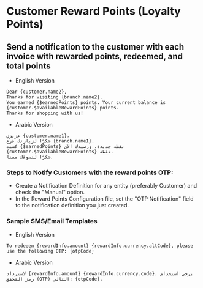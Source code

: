 # Customer Reward Points (Loyalty Points)

## Send a notification to the customer with each invoice with rewarded points, redeemed, and total points
* English Version
```
Dear {customer.name2},
Thanks for visiting {branch.name2}.
You earned {$earnedPoints} points. Your current balance is {customer.$availableRewardPoints} points.
Thanks for shopping with us!
```
* Arabic Version
```
عزيزي {customer.name1}،
شكرًا لزيارتك فرع {branch.name1}.
كسبت {$earnedPoints} نقطة جديدة، ورصيدك الآن {customer.$availableRewardPoints} نقطة.
شكرًا لتسوقك معنا.
```

### Steps to Notify Customers with the reward points OTP:
* Create a Notification Definition for any entity (preferably Customer) and check the "Manual" option.
* In the Reward Points Configuration file, set the "OTP Notification" field to the notification definition you just created.

### Sample SMS/Email Templates

- English Version
```
To redeeem {rewardInfo.amount} {rewardInfo.currency.altCode}, please use the following OTP: {otpCode} 
```
- Arabic Version
```
لاسترداد {rewardInfo.amount} {rewardInfo.currency.code}، يرجى استخدام رمز التحقق (OTP) التالي: {otpCode}.
```

